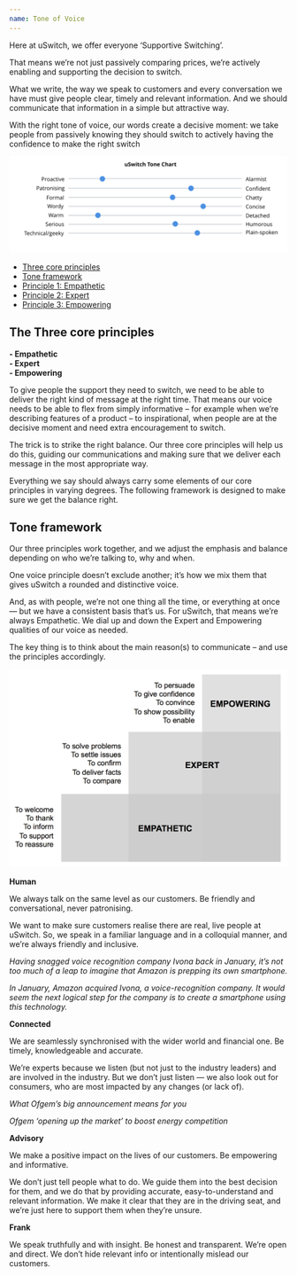 ```yaml
---
name: Tone of Voice 
---
```


Here at uSwitch, we offer everyone ‘Supportive Switching’.

That means we’re not just passively comparing prices, we’re actively enabling and supporting the decision to switch.

What we write, the way we speak to customers and every conversation we have must give people clear, timely and relevant information. And we should communicate that information in a simple but attractive way.

With the right tone of voice, our words create a decisive moment: we take people from passively knowing they should switch to actively having the confidence to make the right switch

<img alt="image" class="us-img--full trailered" src="/images/tone.png">

<ul class='table-of-contents'>
<li><a href="#Three core principles">Three core principles</a></li>
<li><a href="#Framework"> Tone framework</a></li>
<li><a href="#Empathetic">Principle 1: Empathetic</a></li>
<li><a href="#Expert">Principle 2: Expert</a></li>
<li><a href="#Empowering">Principle 3: Empowering</a></li>

</ul>

<span id="Three core principles"></span>
## The Three core principles

**- Empathetic**  
**- Expert**  
**- Empowering**  

To give people the support they need to switch, we need to be able to deliver the right kind of message at the right time. That means our voice needs to be able to flex from simply informative – for example when we’re describing features of a product – to inspirational, when people are at the decisive moment and need extra encouragement to switch.  

The trick is to strike the right balance. Our three core principles will help us do this, guiding our communications and making sure that we deliver each message in the most appropriate way.  

Everything we say should always carry some elements of our core principles in varying degrees. The following framework is designed to make sure we get the balance right.  


<span id="Framework"></span>
## Tone framework  

Our three principles work together, and we adjust the emphasis and balance depending on who we’re talking to, why and when.  

One voice principle doesn’t exclude another; it’s how we mix them that gives uSwitch a rounded and distinctive voice.   

And, as with people, we’re not one thing all the time, or everything at once — but we have a consistent basis that’s us. For uSwitch, that means we’re always Empathetic. We dial up and down the Expert and Empowering qualities of our voice as needed.   

The key thing is to think about the main reason(s) to communicate – and use the principles accordingly.  

<img alt="image" class="us-img--full trailered" src="/images/tone-framework.png">



**Human** 

We always talk on the same level as our customers. Be friendly and conversational, never patronising.

We want to make sure customers realise there are real, live people at uSwitch. So, we speak in a familiar language and in a colloquial manner, and we’re always friendly and inclusive. 

<span class="us-icon--tick us-icon us-icon--small us-icon--custom us-icon--before us-icon--notext"></span><i> Having snagged voice recognition company Ivona back in January, it’s not too much of a leap to imagine that Amazon is prepping its own smartphone.</i>

<span class="us-icon--cross us-icon us-icon--small us-icon--custom us-icon--before us-icon--notext"></span><i> In January, Amazon acquired Ivona, a voice-recognition company. It would seem the next logical step for the company is to create a smartphone using this technology.</i>

**Connected** 

We are seamlessly synchronised with the wider world and financial one. Be timely, knowledgeable and accurate.

We’re experts because we listen (but not just to the industry leaders) and are involved in the industry. But we don’t just listen — we also look out for consumers, who are most impacted by any changes (or lack of).

<span class="us-icon--tick us-icon us-icon--small us-icon--custom us-icon--before us-icon--notext"></span><i> What Ofgem’s big announcement means for you</i>

<span class="us-icon--cross us-icon us-icon--small us-icon--custom us-icon--before us-icon--notext"></span><i> Ofgem ‘opening up the market’ to boost energy competition</i>

**Advisory** 

We make a positive impact on the lives of our customers. Be empowering and informative.

We don’t just tell people what to do. We guide them into the best decision for them, and we do that by providing accurate, easy-to-understand and relevant information. We make it clear that they are in the driving seat, and we’re just here to support them when they’re unsure. 

**Frank** 

We speak truthfully and with insight. Be honest and transparent. We’re open and direct. We don’t hide relevant info or intentionally mislead our customers.